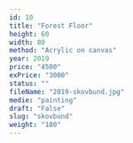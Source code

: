 ```yaml
---
id: 10
title: "Forest Floor"
height: 60
width: 80
method: "Acrylic on canvas"
year: 2019
price: "4500"
exPrice: "3000"
status: ""
fileName: "2019-skovbund.jpg"
medie: "painting"
draft: "False"
slug: "skovbund"
weight: "180"
---
```

